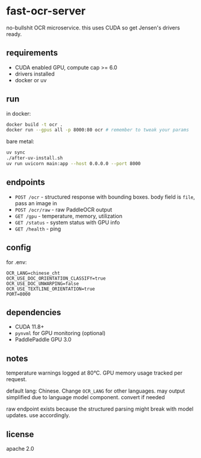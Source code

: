 # fast-ocr-server

no-bullshit OCR microservice. this uses CUDA so get Jensen's drivers ready.

## requirements

- CUDA enabled GPU, compute cap >= 6.0
- drivers installed
- docker or uv

## run

in docker:

```bash
docker build -t ocr .
docker run --gpus all -p 8000:80 ocr # remember to tweak your params
```

bare metal:

```bash
uv sync
./after-uv-install.sh
uv run uvicorn main:app --host 0.0.0.0 --port 8000
```

## endpoints

- `POST /ocr` - structured response with bounding boxes. body field is `file`, pass an image in
- `POST /ocr/raw` - raw PaddleOCR output  
- `GET /gpu` - temperature, memory, utilization
- `GET /status` - system status with GPU info
- `GET /health` - ping

## config

for .env:

```
OCR_LANG=chinese_cht
OCR_USE_DOC_ORIENTATION_CLASSIFY=true
OCR_USE_DOC_UNWARPING=false  
OCR_USE_TEXTLINE_ORIENTATION=true
PORT=8000
```

## dependencies

- CUDA 11.8+
- `pynvml` for GPU monitoring (optional)
- PaddlePaddle GPU 3.0

## notes

temperature warnings logged at 80°C. GPU memory usage tracked per request.

default lang: Chinese. Change `OCR_LANG` for other languages. may output simplified due to language model component. convert if needed

raw endpoint exists because the structured parsing might break with model updates. use accordingly.

## license

apache 2.0
